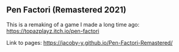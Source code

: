 ## Pen Factori (Remastered 2021)
This is a remaking of a game I made a long time ago: https://topazplayz.itch.io/pen-factori

Link to pages: https://jacoby-y.github.io/Pen-Factori-Remastered/
